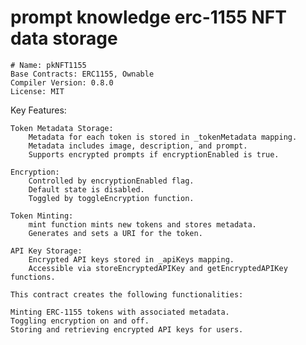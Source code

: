 # prompt knowledge erc-1155 NFT data storage
    # Name: pkNFT1155
    Base Contracts: ERC1155, Ownable
    Compiler Version: 0.8.0
    License: MIT

Key Features:

    Token Metadata Storage:
        Metadata for each token is stored in _tokenMetadata mapping.
        Metadata includes image, description, and prompt.
        Supports encrypted prompts if encryptionEnabled is true.

    Encryption:
        Controlled by encryptionEnabled flag.
        Default state is disabled.
        Toggled by toggleEncryption function.

    Token Minting:
        mint function mints new tokens and stores metadata.
        Generates and sets a URI for the token.

    API Key Storage:
        Encrypted API keys stored in _apiKeys mapping.
        Accessible via storeEncryptedAPIKey and getEncryptedAPIKey functions.

    This contract creates the following functionalities:

    Minting ERC-1155 tokens with associated metadata.
    Toggling encryption on and off.
    Storing and retrieving encrypted API keys for users.
